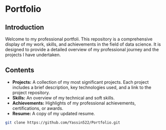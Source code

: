 # Portfolio

## Introduction
Welcome to my professional portfoli. This repository is a comprehensive display of my work, skills, and achievements in the field of data science. It is designed to provide a detailed overview of my professional journey and the projects I have undertaken.

## Contents
- **Projects:** A collection of my most significant projects. Each project includes a brief description, key technologies used, and a link to the project repository.
- **Skills:** An overview of my technical and soft skills.
- **Achievements:** Highlights of my professional achievements, certifications, or awards.
- **Resume:** A copy of my updated resume.

```bash
git clone https://github.com/Yassin522/Portfolio.git
```
